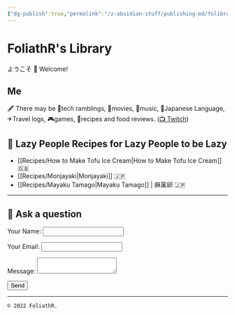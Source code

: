 ```yaml
---
{"dg-publish":true,"permalink":"/z-obsidian-stuff/publishing-md/folibrary-files/folibrary-homepage/","tags":["gardenEntry"]}
---
```



# FoliathR's Library
ようこそ 👋 Welcome! 

## Me
🖋  There may be 📱tech ramblings, 🎥movies, 🎵music, 🗾Japanese Language, ✈Travel logs, 🎮games, 🍙recipes and food reviews.
([📺 Twitch](https://twitch.tv/foliathr))


## 🍜 Lazy People Recipes for Lazy People to be Lazy
* [[Recipes/How to Make Tofu Ice Cream\|How to Make Tofu Ice Cream]] 🇬‍🇧
* [[Recipes/Monjayaki\|Monjayaki]] 🇯‍🇵
* [[Recipes/Mayaku Tamago\|Mayaku Tamago]] | 麻薬卵 🇯‍🇵 

---
## 💬 Ask a question
<form name="contact" method="POST" data-netlify="true">
  <p>
    <label>Your Name: <input type="text" name="name" /></label>
  </p>
  <p>
    <label>Your Email: <input type="email" name="email" /></label>
  </p>
  <p>
    <label>Message: <textarea name="message"></textarea></label>
  </p>
  <p>
    <button type="submit">Send</button>
  </p>
</form>

---

`© 2022 FoliathR. `
